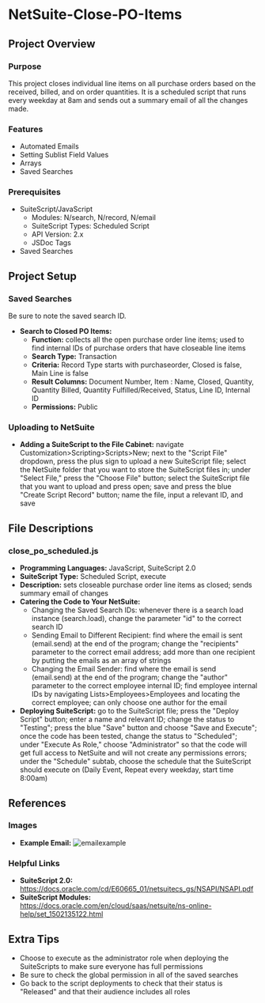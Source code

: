 # NetSuite-Close-PO-Items
## Project Overview
### Purpose
This project closes individual line items on all purchase orders based on the received, billed, and on order quantities. It is a scheduled script that runs every weekday at 8am and sends out a summary email of all the changes made.
### Features
- Automated Emails
- Setting Sublist Field Values
- Arrays
- Saved Searches
### Prerequisites
- SuiteScript/JavaScript
  - Modules: N/search, N/record, N/email
  - SuiteScript Types: Scheduled Script
  - API Version: 2.x
  - JSDoc Tags
- Saved Searches
## Project Setup
### Saved Searches
Be sure to note the saved search ID.
- **Search to Closed PO Items:**
    - **Function:** collects all the open purchase order line items; used to find internal IDs of purchase orders that have closeable line items
    - **Search Type:** Transaction
    - **Criteria:** Record Type starts with purchaseorder, Closed is false, Main Line is false
    - **Result Columns:** Document Number, Item : Name, Closed, Quantity, Quantity Billed, Quantity Fulfilled/Received, Status, Line ID, Internal ID
    - **Permissions:** Public
### Uploading to NetSuite
- **Adding a SuiteScript to the File Cabinet:** navigate Customization>Scripting>Scripts>New; next to the "Script File" dropdown, press the plus sign to upload a new SuiteScript file; select the NetSuite folder that you want to store the SuiteScript files in; under "Select File," press the "Choose File" button; select the SuiteScript file that you want to upload and press open; save and press the blue "Create Script Record" button; name the file, input a relevant ID, and save
## File Descriptions
### close_po_scheduled.js
- **Programming Languages:** JavaScript, SuiteScript 2.0
- **SuiteScript Type:** Scheduled Script, execute
- **Description:** sets closeable purchase order line items as closed; sends summary email of changes
- **Catering the Code to Your NetSuite:**
    - Changing the Saved Search IDs: whenever there is a search load instance (search.load), change the parameter "id" to the correct search ID
    - Sending Email to Different Recipient: find where the email is sent (email.send) at the end of the program; change the "recipients" parameter to the correct email address; add more than one recipient by putting the emails as an array of strings
    - Changing the Email Sender: find where the email is send (email.send) at the end of the program; change the "author" parameter to the correct employee internal ID; find employee internal IDs by navigating Lists>Employees>Employees and locating the correct employee; can only choose one author for the email
- **Deploying SuiteScript:** go to the SuiteScript file; press the "Deploy Script" button; enter a name and relevant ID; change the status to "Testing"; press the blue "Save" button and choose "Save and Execute"; once the code has been tested, change the status to "Scheduled"; under "Execute As Role," choose "Administrator" so that the code will get full access to NetSuite and will not create any permissions errors; under the "Schedule" subtab, choose the schedule that the SuiteScript should execute on (Daily Event, Repeat every weekday, start time 8:00am)
## References
### Images
- **Example Email:** ![emailexample](https://user-images.githubusercontent.com/94419306/182183465-b6b86bf2-ee70-4cbd-b254-c39a4db73824.png)
### Helpful Links
- **SuiteScript 2.0:** https://docs.oracle.com/cd/E60665_01/netsuitecs_gs/NSAPI/NSAPI.pdf
- **SuiteScript Modules:** https://docs.oracle.com/en/cloud/saas/netsuite/ns-online-help/set_1502135122.html
## Extra Tips
- Choose to execute as the administrator role when deploying the SuiteScripts to make sure everyone has full permissions
- Be sure to check the global permission in all of the saved searches
- Go back to the script deployments to check that their status is "Released" and that their audience includes all roles
